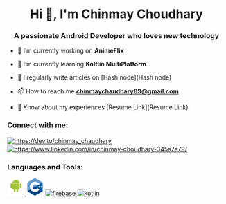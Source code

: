 <h1 align="center">Hi 👋, I'm Chinmay Choudhary</h1>
<h3 align="center">A passionate Android Developer who loves new technology</h3>

- 🔭 I’m currently working on **AnimeFlix**

- 🌱 I’m currently learning **Koltlin MultiPlatform**

- 📝 I regularly write articles on [Hash node](Hash node)

- 📫 How to reach me **chinmaychaudhary89@gmail.com**

- 📄 Know about my experiences [Resume Link](Resume Link)

<h3 align="left">Connect with me:</h3>
<p align="left">
<a href="https://dev.to/https://dev.to/chinmay_chaudhary" target="blank"><img align="center" src="https://raw.githubusercontent.com/rahuldkjain/github-profile-readme-generator/master/src/images/icons/Social/devto.svg" alt="https://dev.to/chinmay_chaudhary" height="30" width="40" /></a>
<a href="https://linkedin.com/in/https://www.linkedin.com/in/chinmay-choudhary-345a7a79/" target="blank"><img align="center" src="https://raw.githubusercontent.com/rahuldkjain/github-profile-readme-generator/master/src/images/icons/Social/linked-in-alt.svg" alt="https://www.linkedin.com/in/chinmay-choudhary-345a7a79/" height="30" width="40" /></a>
</p>

<h3 align="left">Languages and Tools:</h3>
<p align="left"> <a href="https://developer.android.com" target="_blank" rel="noreferrer"> <img src="https://raw.githubusercontent.com/devicons/devicon/master/icons/android/android-original-wordmark.svg" alt="android" width="40" height="40"/> </a> <a href="https://www.w3schools.com/cpp/" target="_blank" rel="noreferrer"> <img src="https://raw.githubusercontent.com/devicons/devicon/master/icons/cplusplus/cplusplus-original.svg" alt="cplusplus" width="40" height="40"/> </a> <a href="https://firebase.google.com/" target="_blank" rel="noreferrer"> <img src="https://www.vectorlogo.zone/logos/firebase/firebase-icon.svg" alt="firebase" width="40" height="40"/> </a> <a href="https://kotlinlang.org" target="_blank" rel="noreferrer"> <img src="https://www.vectorlogo.zone/logos/kotlinlang/kotlinlang-icon.svg" alt="kotlin" width="40" height="40"/> </a> </p>
